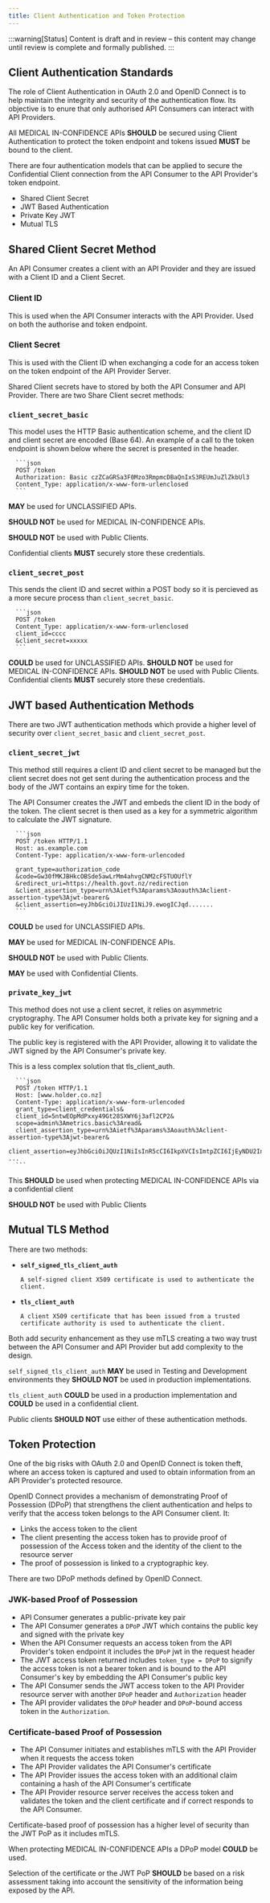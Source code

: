 ```yaml
---
title: Client Authentication and Token Protection
---
```


:::warning[Status]
Content is draft and in review – this content may change until review is complete and formally published.
:::

## Client Authentication Standards

The role of Client Authentication in OAuth 2.0 and OpenID Connect is to help maintain the integrity and security of the authentication flow. Its objective is to enure that only authorised API Consumers can interact with API Providers.

All MEDICAL IN-CONFIDENCE APIs **SHOULD** be secured using Client Authentication to protect the token endpoint and tokens issued **MUST** be bound to the client.

There are four authentication models that can be applied to secure the Confidential Client connection from the API Consumer to the API Provider's token endpoint.

- Shared Client Secret
- JWT Based Authentication
- Private Key JWT
- Mutual TLS

## Shared Client Secret Method

An API Consumer creates a client with an API Provider and they are issued with a Client ID and a Client Secret.

### Client ID

This is used when the API Consumer interacts with the API Provider. Used on both the authorise and token endpoint.

### Client Secret

This is used with the Client ID when exchanging a code for an access token on the token endpoint of the API Provider Server.

Shared Client secrets have to stored by both the API Consumer and API Provider. There are two Share Client secret methods:

### `client_secret_basic`

This model uses the HTTP Basic authentication scheme, and the client ID and client secret are encoded (Base 64). An example of a call to the token endpoint is shown below where the secret is presented in the header.

<!-- cspell:disable -->

      ```json
      POST /token
      Authorization: Basic czZCaGRSa3F0Mzo3RmpmcDBaQnIxS3REUmJuZlZkbUl3
      Content_Type: application/x-www-form-urlenclosed
      ```
**MAY** be used for UNCLASSIFIED APIs.

**SHOULD NOT** be used for MEDICAL IN-CONFIDENCE APIs.

**SHOULD NOT** be used with Public Clients.

Confidential clients **MUST** securely store these credentials.

### `client_secret_post`

This sends the client ID and secret within a POST body so it is percieved as a more secure process than `client_secret_basic`.

<!-- cspell:disable -->
      ```json
      POST /token
      Content_Type: application/x-www-form-urlenclosed
      client_id=cccc
      &client_secret=xxxxx
      ```

<!-- cspell:enable -->

**COULD** be used for UNCLASSIFIED APIs.
**SHOULD NOT** be used for MEDICAL IN-CONFIDENCE APIs.
**SHOULD NOT** be used with Public Clients.
Confidential clients **MUST** securely store these credentials.

## JWT based Authentication Methods

There are two JWT authentication methods which provide a higher level of security over `client_secret_basic` and `client_secret_post`.

### `client_secret_jwt`

This method still requires a client ID and client secret to be managed but the client secret does not get sent during the authentication process and the body of the JWT contains an expiry time for the token.

The API Consumer creates the JWT and embeds the client ID in the body of the token. The client secret is then used as a key for a symmetric algorithm to calculate the JWT signature.

<!-- cspell:disable -->

      ```json
      POST /token HTTP/1.1
      Host: as.example.com
      Content-Type: application/x-www-form-urlencoded

      grant_type=authorization_code
      &code=Gw30fMKJBHkcOBSde5awLrMm4ahvgCNM2cFSTUOUflY
      &redirect_uri=https://health.govt.nz/redirection
      &client_assertion_type=urn%3Aietf%3Aparams%3Aoauth%3Aclient-assertion-type%3Ajwt-bearer&
      &client_assertion=eyJhbGciOiJIUzI1NiJ9.ewogICJqd.......
      ```
<!-- cspell:enable -->

**COULD** be used for UNCLASSIFIED APIs.

**MAY** be used for MEDICAL IN-CONFIDENCE APIs.

**SHOULD NOT** be used with Public Clients.

**MAY** be used with Confidential Clients.

### `private_key_jwt`

This method does not use a client secret, it relies on asymmetric cryptography. The API Consumer holds both a private key for signing and a public key for verification.

The public key is registered with the API Provider, allowing it to validate the JWT signed by the API Consumer's private key.

This is a less complex solution that tls_client_auth.

<!-- cspell:disable -->

      ```json
      POST /token HTTP/1.1
      Host: [www.holder.co.nz]
      Content-Type: application/x-www-form-urlencoded
      grant_type=client_credentials&
      client_id=5ntwEOpMdPxxy49Gt28SXWY6j3afl2CP2&
      scope=admin%3Ametrics.basic%3Aread&
      client_assertion_type=urn%3Aietf%3Aparams%3Aoauth%3Aclient-assertion-type%3Ajwt-bearer&
      client_assertion=eyJhbGciOiJQUzI1NiIsInR5cCI6IkpXVCIsImtpZCI6IjEyNDU2In0.ey ...
      ```
<!-- cspell:enable -->

This **SHOULD** be used when protecting MEDICAL IN-CONFIDENCE APIs via a confidential client

**SHOULD NOT** be used with Public Clients

## Mutual TLS Method

There are two methods:

- **`self_signed_tls_client_auth`**

      A self-signed client X509 certificate is used to authenticate the client.

- **`tls_client_auth`**

      A client X509 certificate that has been issued from a trusted certificate authority is used to authenticate the client.

Both add security enhancement as they use mTLS creating a two way trust between the API Consumer and API Provider but add complexity to the design.

`self_signed_tls_client_auth` **MAY** be used in Testing and Development environments they **SHOULD NOT** be used in production implementations.

`tls_client_auth` **COULD** be used in a production implementation and **COULD** be used in a confidential client.

Public clients **SHOULD NOT** use either of these authentication methods.

## Token Protection

One of the big risks with OAuth 2.0 and OpenID Connect is token theft, where an access token is captured and used to obtain information from an API Provider's protected resource.

OpenID Connect provides a mechanism of demonstrating Proof of Possession (DPoP) that strengthens the client authentication and helps to verify that the access token belongs to the API Consumer client. It:

- Links the access token to the client
- The client presenting the access token has to provide proof of possession of the Access token and the identity of the client to the resource server
- The proof of possession is linked to a cryptographic key.

There are two DPoP methods defined by OpenID Connect.

### JWK-based Proof of Possession

- API Consumer generates a public-private key pair
- The API Consumer generates a `DPoP` JWT which contains the public key and signed with the private key
- When the API Consumer requests an access token from the API Provider's token endpoint it includes the `DPoP` jwt in the request header
- The JWT access token returned includes `token_type = DPoP` to signify the access token is not a bearer token and is bound to the API Consumer's key by embedding the API Consumer's public key
- The API Consumer sends the JWT access token to the API Provider resource server with another `DPoP` header and `Authorization` header
- The API provider validates the `DPoP` header and `DPoP`-bound access token in the `Authorization`.

### Certificate-based Proof of Possession

- The API Consumer initiates and establishes mTLS with the API Provider when it requests the access token
- The API Provider validates the API Consumer's certificate
- The API Provider issues the access token with an additional claim containing a hash of the API Consumer's certificate
- The API Provider resource server receives the access token and validates the token and the client certificate and if correct responds to the API Consumer.

Certificate-based proof of possession has a higher level of security than the JWT PoP as it includes mTLS.

When protecting MEDICAL IN-CONFIDENCE APIs a DPoP model **COULD** be used.

Selection of the certificate or the JWT PoP **SHOULD** be based on a risk assessment taking into account the sensitivity of the information being exposed by the API.
